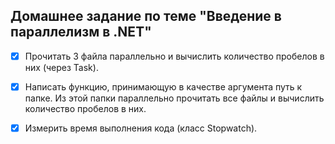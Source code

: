 ## Домашнее задание по теме "Введение в параллелизм в .NET"

- [x] Прочитать 3 файла параллельно и вычислить количество пробелов в них (через Task).

- [x] Написать функцию, принимающую в качестве аргумента путь к папке. Из этой папки параллельно прочитать все файлы и вычислить количество пробелов в них.

- [x] Измерить время выполнения кода (класс Stopwatch).
